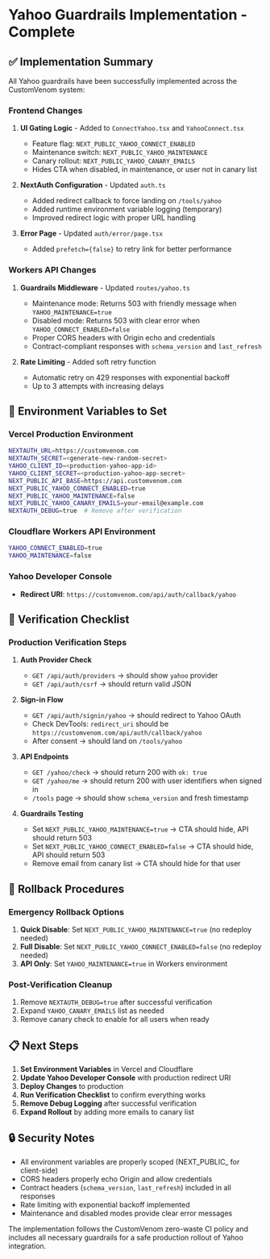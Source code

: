 # Yahoo Guardrails Implementation - Complete

## ✅ Implementation Summary

All Yahoo guardrails have been successfully implemented across the CustomVenom system:

### Frontend Changes
1. **UI Gating Logic** - Added to `ConnectYahoo.tsx` and `YahooConnect.tsx`
   - Feature flag: `NEXT_PUBLIC_YAHOO_CONNECT_ENABLED`
   - Maintenance switch: `NEXT_PUBLIC_YAHOO_MAINTENANCE`
   - Canary rollout: `NEXT_PUBLIC_YAHOO_CANARY_EMAILS`
   - Hides CTA when disabled, in maintenance, or user not in canary list

2. **NextAuth Configuration** - Updated `auth.ts`
   - Added redirect callback to force landing on `/tools/yahoo`
   - Added runtime environment variable logging (temporary)
   - Improved redirect logic with proper URL handling

3. **Error Page** - Updated `auth/error/page.tsx`
   - Added `prefetch={false}` to retry link for better performance

### Workers API Changes
1. **Guardrails Middleware** - Updated `routes/yahoo.ts`
   - Maintenance mode: Returns 503 with friendly message when `YAHOO_MAINTENANCE=true`
   - Disabled mode: Returns 503 with clear error when `YAHOO_CONNECT_ENABLED=false`
   - Proper CORS headers with Origin echo and credentials
   - Contract-compliant responses with `schema_version` and `last_refresh`

2. **Rate Limiting** - Added soft retry function
   - Automatic retry on 429 responses with exponential backoff
   - Up to 3 attempts with increasing delays

## 🔧 Environment Variables to Set

### Vercel Production Environment
```bash
NEXTAUTH_URL=https://customvenom.com
NEXTAUTH_SECRET=<generate-new-random-secret>
YAHOO_CLIENT_ID=<production-yahoo-app-id>
YAHOO_CLIENT_SECRET=<production-yahoo-app-secret>
NEXT_PUBLIC_API_BASE=https://api.customvenom.com
NEXT_PUBLIC_YAHOO_CONNECT_ENABLED=true
NEXT_PUBLIC_YAHOO_MAINTENANCE=false
NEXT_PUBLIC_YAHOO_CANARY_EMAILS=your-email@example.com
NEXTAUTH_DEBUG=true  # Remove after verification
```

### Cloudflare Workers API Environment
```bash
YAHOO_CONNECT_ENABLED=true
YAHOO_MAINTENANCE=false
```

### Yahoo Developer Console
- **Redirect URI**: `https://customvenom.com/api/auth/callback/yahoo`

## 🧪 Verification Checklist

### Production Verification Steps
1. **Auth Provider Check**
   - `GET /api/auth/providers` → should show `yahoo` provider
   - `GET /api/auth/csrf` → should return valid JSON

2. **Sign-in Flow**
   - `GET /api/auth/signin/yahoo` → should redirect to Yahoo OAuth
   - Check DevTools: `redirect_uri` should be `https://customvenom.com/api/auth/callback/yahoo`
   - After consent → should land on `/tools/yahoo`

3. **API Endpoints**
   - `GET /yahoo/check` → should return 200 with `ok: true`
   - `GET /yahoo/me` → should return 200 with user identifiers when signed in
   - `/tools` page → should show `schema_version` and fresh timestamp

4. **Guardrails Testing**
   - Set `NEXT_PUBLIC_YAHOO_MAINTENANCE=true` → CTA should hide, API should return 503
   - Set `NEXT_PUBLIC_YAHOO_CONNECT_ENABLED=false` → CTA should hide, API should return 503
   - Remove email from canary list → CTA should hide for that user

## 🚨 Rollback Procedures

### Emergency Rollback Options
1. **Quick Disable**: Set `NEXT_PUBLIC_YAHOO_MAINTENANCE=true` (no redeploy needed)
2. **Full Disable**: Set `NEXT_PUBLIC_YAHOO_CONNECT_ENABLED=false` (no redeploy needed)
3. **API Only**: Set `YAHOO_MAINTENANCE=true` in Workers environment

### Post-Verification Cleanup
1. Remove `NEXTAUTH_DEBUG=true` after successful verification
2. Expand `YAHOO_CANARY_EMAILS` list as needed
3. Remove canary check to enable for all users when ready

## 📋 Next Steps

1. **Set Environment Variables** in Vercel and Cloudflare
2. **Update Yahoo Developer Console** with production redirect URI
3. **Deploy Changes** to production
4. **Run Verification Checklist** to confirm everything works
5. **Remove Debug Logging** after successful verification
6. **Expand Rollout** by adding more emails to canary list

## 🔒 Security Notes

- All environment variables are properly scoped (NEXT_PUBLIC_ for client-side)
- CORS headers properly echo Origin and allow credentials
- Contract headers (`schema_version`, `last_refresh`) included in all responses
- Rate limiting with exponential backoff implemented
- Maintenance and disabled modes provide clear error messages

The implementation follows the CustomVenom zero-waste CI policy and includes all necessary guardrails for a safe production rollout of Yahoo integration.
